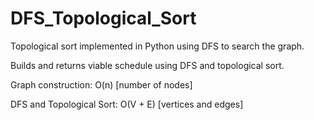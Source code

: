 # DFS_Topological_Sort
Topological sort implemented in Python using DFS to search the graph.

Builds and returns viable schedule using DFS and topological sort.

Graph construction:
  O(n) [number of nodes]

DFS and Topological Sort:
  O(V + E) [vertices and edges]
